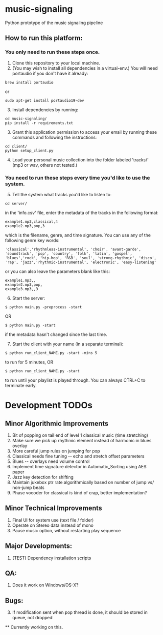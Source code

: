 # music-signaling
Python prototype of the music signaling pipeline

## How to run this platform:
### You only need to run these steps once.
1. Clone this repository to your local machine.
2. (You may wish to install all dependencies in a virtual-env.) You will need portaudio if you don't have it already:
```	
brew install portaudio	
```
or 

```
sudo apt-get install portaudio19-dev
```
    
3. Install dependencies by running: 

```
cd music-signaling/
pip install -r requirements.txt
```
	
3. Grant this application permission to access your email by running these commands and following the instructions: 

```
cd client/
python setup_client.py
```
	
4. Load your personal music collection into the folder labeled 'tracks/' (mp3 or wav, others not tested.)

### You need to run these steps every time you'd like to use the system.

5. Tell the system what tracks you'd like to listen to:

```
cd server/
```

in the 'info.csv' file, enter the metadata of the tracks in the following format:

```
example1.mp3,classical,4
example2.mp3,pop,3
```
which is the filename, genre, and time signature. You can use any of the following genre key words:

```
'classical','rhythmless-instrumental', 'choir', 'avant-garde', 'soundtrack', 'pop', 'country', 'folk', 'latin', 'gospel', 
'blues','rock', 'hip-hop', 'R&B', 'soul', 'strong-rhythmic', 'disco', 'rap', 'jazz','rhythmic-instrumental', 'electronic', 'easy-listening'
```
or you can also leave the parameters blank like this:

```
example1.mp3,,
example2.mp3,pop,
example3.mp3,,3
```

6. Start the server: 

```
$ python main.py -preprocess -start
```
	
OR

```
$ python main.py -start
```
	
if the metadata hasn't changed since the last time.
	
7. Start the client with your name (in a separate terminal):

```
$ python run_client_NAME.py -start -mins 5
```
	
to run for 5 minutes, OR

```
$ python run_client_NAME.py -start
```
	
to run until your playlist is played through. You can always CTRL+C to terminate early.


# Development TODOs

## Minor Algorithmic Improvements
1. Bit of popping on tail end of level 1 classical music (time stretching)
2. Make sure we pick up rhythmic element instead of harmonic in blues overlay
3. More careful jump rules on jumping for pop
4. Classical needs fine tuning -- echo and stretch offset parameters
5. Blues -- overlays need volume control
6. Implement time signature detector in Automatic_Sorting using AES paper
7. Jazz key detection for shifting
8. Maintain jukebox ptr rate algorithmically based on number of jump vs/ non-jump beats
9. Phase vocoder for classical is kind of crap, better implementation?

## Minor Technical Improvements
1. Final UI for system use (text file / folder)
2. Operate on Stereo data instead of mono
3. Pause music option, without restarting play sequence

## Major Developments:

1. (TEST) Dependency installation scripts

## QA:
1. Does it work on Windows/OS-X?

## Bugs:
3. If modification sent when pop thread is done, it should be stored in queue, not dropped


** Currently working on this.





